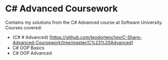 # C# Advanced Coursework

Contains my solutions from the C# Advanced course at Software University. Courses covered:
- (C# # Advanced) [https://github.com/teodortenchev/C-Sharp-Advanced-Coursework/tree/master/C%23%20Advanced]
- C# OOP Basics
- C# OOP Advanced
